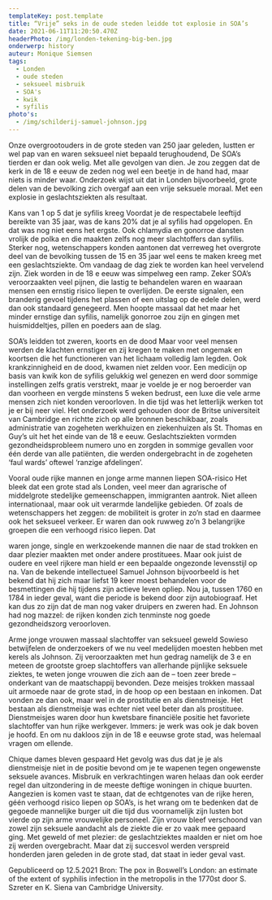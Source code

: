 ```yaml
---
templateKey: post.template
title: “Vrije” seks in de oude steden leidde tot explosie in SOA’s
date: 2021-06-11T11:20:50.470Z
headerPhoto: /img/londen-tekening-big-ben.jpg
onderwerp: history
auteur: Monique Siemsen
tags:
  - Londen
  - oude steden
  - seksueel misbruik
  - SOA's
  - kwik
  - syfilis
photo's:
  - /img/schilderij-samuel-johnson.jpg
---
```

Onze overgrootouders in de grote steden van 250 jaar geleden, lustten er wel pap van en
waren seksueel niet bepaald terughoudend, De SOA’s tierden er dan ook welig. Met alle
gevolgen van dien.
Je zou zeggen dat de kerk in de 18 e eeuw de zeden nog wel een beetje in de hand had,
maar niets is minder waar. Onderzoek wijst uit dat in Londen bijvoorbeeld, grote delen van
de bevolking zich overgaf aan een vrije seksuele moraal. Met een explosie in
geslachtsziekten als resultaat.

Kans van 1 op 5 dat je syfilis kreeg
Voordat je de respectabele leeftijd bereikte van 35 jaar, was de kans 20% dat je al syfilis
had opgelopen. En dat was nog niet eens het ergste. Ook chlamydia en gonorroe dansten
vrolijk de polka en die maakten zelfs nog meer slachtoffers dan syfilis. Sterker nog,
wetenschappers konden aantonen dat verreweg het overgrote deel van de bevolking
tussen de 15 en 35 jaar wel eens te maken kreeg met een geslachtsziekte.
Om vandaag de dag ziek te worden kan heel vervelend zijn. Ziek worden in de 18 e eeuw
was simpelweg een ramp. Zeker SOA’s veroorzaakten veel pijnen, die lastig te
behandelen waren en waaraan mensen een ernstig risico liepen te overlijden. De eerste
signalen, een branderig gevoel tijdens het plassen of een uitslag op de edele delen, werd
dan ook standaard genegeerd. Men hoopte massaal dat het maar het minder ernstige dan
syfilis, namelijk gonorroe zou zijn en gingen met huismiddeltjes, pillen en poeders aan de
slag.

SOA’s leidden tot zweren, koorts en de dood
Maar voor veel mensen werden de klachten ernstiger en zij kregen te maken met
ongemak en koortsen die het functioneren van het lichaam volledig lam legden. Ook
krankzinnigheid en de dood, kwamen niet zelden voor. Een medicijn op basis van kwik kon
de syfilis gelukkig wel genezen en werd door sommige instellingen zelfs gratis verstrekt,
maar je voelde je er nog beroerder van dan voorheen en vergde minstens 5 weken
bedrust, een luxe die vele arme mensen zich niet konden veroorloven. In die tijd was het
letterlijk werken tot je er bij neer viel.
Het onderzoek werd gehouden door de Britse universiteit van Cambridge en richtte zich op
alle bronnen beschikbaar, zoals administratie van zogeheten werkhuizen en ziekenhuizen
als St. Thomas en Guy’s uit het het einde van de 18 e eeuw. Geslachtsziekten vormden
gezondheidsprobleem numero uno en zorgden in sommige gevallen voor één derde van
alle patiënten, die werden ondergebracht in de zogeheten ‘faul wards’ oftewel ‘ranzige
afdelingen’.

Vooral oude rijke mannen en jonge arme mannen liepen SOA-risico
Het bleek dat een grote stad als Londen, veel meer dan agrarische of middelgrote
stedelijke gemeenschappen, immigranten aantrok. Niet alleen internationaal, maar ook uit
verarmde landelijke gebieden. Of zoals de wetenschappers het zeggen: de mobiliteit is
groter in zo’n stad en daarmee ook het seksueel verkeer.
Er waren dan ook ruwweg zo’n 3 belangrijke groepen die een verhoogd risico liepen. Dat

waren jonge, single en werkzoekende mannen die naar de stad trokken en daar plezier
maakten met onder andere prostituees. Maar ook juist de oudere en veel rijkere man hield
er een bepaalde ongezonde levensstijl op na. Van de bekende intellectueel Samuel
Johnson bijvoorbeeld is het bekend dat hij zich maar liefst 19 keer moest behandelen voor
de besmettingen die hij tijdens zijn actieve leven opliep. Nou ja, tussen 1760 en 1784 in
ieder geval, want die periode is bekend door zijn autobiograaf. Het kan dus zo zijn dat de
man nog vaker druipers en zweren had. En Johnson had nog mazzel: de rijken konden
zich tenminste nog goede gezondheidszorg veroorloven.

Arme jonge vrouwen massaal slachtoffer van seksueel geweld
Sowieso betwijfelen de onderzoekers of we nu veel medelijden moesten hebben met
kerels als Johnson. Zij veroorzaakten met hun gedrag namelijk de 3 e en meteen de
grootste groep slachtoffers van allerhande pijnlijke seksuele ziektes, te weten jonge
vrouwen die zich aan de – toen zeer brede – onderkant van de maatschappij bevonden.
Deze meisjes trokken massaal uit armoede naar de grote stad, in de hoop op een bestaan
en inkomen. Dat vonden ze dan ook, maar wel in de prostitutie en als dienstmeisje. Het
bestaan als dienstmeisje was echter niet veel beter dan als prostituee. Dienstmeisjes
waren door hun kwetsbare financiële positie het favoriete slachtoffer van hun rijke
werkgever. Immers: je werk was ook je dak boven je hoofd. En om nu dakloos zijn in de
18 e eeuwse grote stad, was helemaal vragen om ellende.

Chique dames bleven gespaard
Het gevolg was dus dat je je als dienstmeisje niet in de positie bevond om je te wapenen
tegen ongewenste seksuele avances. Misbruik en verkrachtingen waren helaas dan ook
eerder regel dan uitzondering in de meeste deftige woningen in chique buurten. Aangezien
is komen vast te staan, dat de echtgenotes van de rijke heren, géén verhoogd risico liepen
op SOA’s, is het wrang om te bedenken dat de gegoede mannelijke burger uit die tijd dus
voornamelijk zijn lusten bot vierde op zijn arme vrouwelijke personeel. Zijn vrouw bleef
verschoond van zowel zijn seksuele aandacht als de ziekte die er zo vaak mee gepaard
ging.
Met geweld of met plezier: de geslachtziektes maalden er niet om hoe zij werden
overgebracht. Maar dat zij succesvol werden verspreid honderden jaren geleden in de
grote stad, dat staat in ieder geval vast.

Gepubliceerd op 12.5.2021
Bron: The pox in Boswell’s London: an estimate of the extent of syphilis infection in the metropolis
in the 1770st door S. Szreter en K. Siena van Cambridge University.
